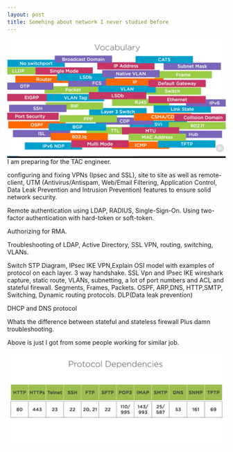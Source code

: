 ```yaml
---
layout: post
title: Somehing about network I never studied before
---
```

<img src="/img/posts/voc.png" alt="network stuff" align="center"/>
I am preparing for the TAC engineer.

configuring and fixing VPNs (Ipsec and SSL), site to site as well as remote-client, UTM (Antivirus/Antispam, Web/Email Filtering, Application Control, Data Leak Prevention and Intrusion Prevention) features to ensure solid network security.


Remote authentication using LDAP, RADIUS, Single-Sign-On. Using two-factor authentication with hard-token or soft-token.

Authorizing for RMA.

Troubleshooting of LDAP, Active Directory, SSL VPN, routing, switching, VLANs.

Switch STP Diagram, IPsec IKE VPN,Explain OSI model with examples of protocol on each layer. 3 way handshake. SSL Vpn and IPsec IKE wireshark capture, static route, VLANs, subnetting, a lot of port numbers and ACL and stateful firewall. Segments, Frames, Packets. OSPF, ARP,DNS, HTTP,SMTP, Switching, Dynamic routing protocols. DLP(Data leak prevention)

DHCP and DNS protocol

Whats the difference between stateful and stateless firewall
Plus damn troubleshooting.

Above is just I got from some people working for similar job.

<img src="/img/posts/port_num.png" alt="transport layer port" align="center"/>

